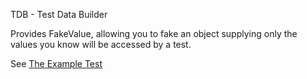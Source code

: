 TDB - Test Data Builder

Provides FakeValue, allowing you to fake an object supplying only the values you know will be accessed by a test.

See [The Example Test](src/test/java/com/oneeyedmen/tdb/FakeValueTest.java)
